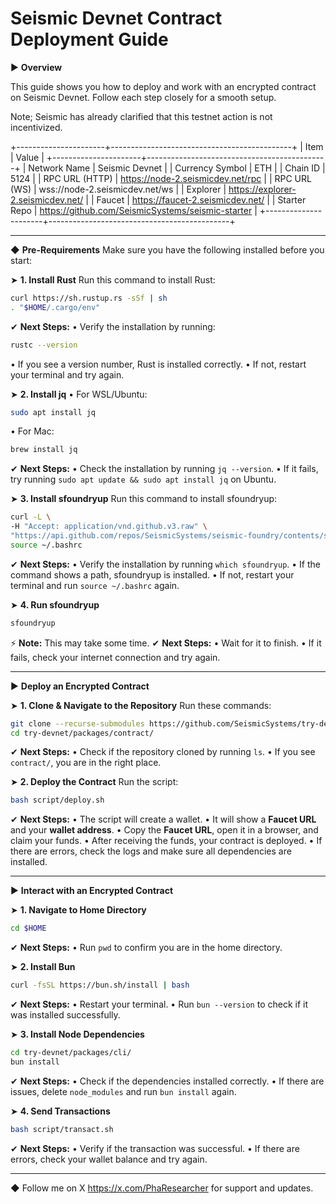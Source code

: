 # Seismic Devnet Contract Deployment Guide

▶ **Overview**

This guide shows you how to deploy and work with an encrypted contract on Seismic Devnet. Follow each step closely for a smooth setup.

Note; Seismic has already clarified that this testnet action is not incentivized.

+----------------------+---------------------------------------------+
| Item                | Value                                       |
+----------------------+---------------------------------------------+
| Network Name        | Seismic Devnet                              |
| Currency Symbol     | ETH                                         |
| Chain ID           | 5124                                        |
| RPC URL (HTTP)     | https://node-2.seismicdev.net/rpc           |
| RPC URL (WS)       | wss://node-2.seismicdev.net/ws              |
| Explorer           | https://explorer-2.seismicdev.net/           |
| Faucet             | https://faucet-2.seismicdev.net/             |
| Starter Repo       | https://github.com/SeismicSystems/seismic-starter |
+----------------------+---------------------------------------------+

---

◆ **Pre-Requirements**
Make sure you have the following installed before you start:

➤ **1. Install Rust**
Run this command to install Rust:
```sh
curl https://sh.rustup.rs -sSf | sh
. "$HOME/.cargo/env"
```
✔ **Next Steps:**
• Verify the installation by running:
```sh
rustc --version
```
• If you see a version number, Rust is installed correctly.
• If not, restart your terminal and try again.

➤ **2. Install jq**
• For WSL/Ubuntu:
```sh
sudo apt install jq
```
• For Mac:
```sh
brew install jq
```
✔ **Next Steps:**
• Check the installation by running `jq --version`.
• If it fails, try running `sudo apt update && sudo apt install jq` on Ubuntu.

➤ **3. Install sfoundryup**
Run this command to install sfoundryup:
```sh
curl -L \
-H "Accept: application/vnd.github.v3.raw" \
"https://api.github.com/repos/SeismicSystems/seismic-foundry/contents/sfoundryup/install?ref=seismic" | bash
source ~/.bashrc
```
✔ **Next Steps:**
• Verify the installation by running `which sfoundryup`.
• If the command shows a path, sfoundryup is installed.
• If not, restart your terminal and run `source ~/.bashrc` again.

➤ **4. Run sfoundryup**
```sh
sfoundryup
```
⚡ **Note:** This may take some time.
✔ **Next Steps:**
• Wait for it to finish.
• If it fails, check your internet connection and try again.

---

▶ **Deploy an Encrypted Contract**

➤ **1. Clone & Navigate to the Repository**
Run these commands:
```sh
git clone --recurse-submodules https://github.com/SeismicSystems/try-devnet.git
cd try-devnet/packages/contract/
```
✔ **Next Steps:**
• Check if the repository cloned by running `ls`.
• If you see `contract/`, you are in the right place.

➤ **2. Deploy the Contract**
Run the script:
```sh
bash script/deploy.sh
```
✔ **Next Steps:**
• The script will create a wallet.
• It will show a **Faucet URL** and your **wallet address**.
• Copy the **Faucet URL**, open it in a browser, and claim your funds.
• After receiving the funds, your contract is deployed.
• If there are errors, check the logs and make sure all dependencies are installed.

---

▶ **Interact with an Encrypted Contract**

➤ **1. Navigate to Home Directory**
```sh
cd $HOME
```
✔ **Next Steps:**
• Run `pwd` to confirm you are in the home directory.

➤ **2. Install Bun**
```sh
curl -fsSL https://bun.sh/install | bash
```
✔ **Next Steps:**
• Restart your terminal.
• Run `bun --version` to check if it was installed successfully.

➤ **3. Install Node Dependencies**
```sh
cd try-devnet/packages/cli/
bun install
```
✔ **Next Steps:**
• Check if the dependencies installed correctly.
• If there are issues, delete `node_modules` and run `bun install` again.

➤ **4. Send Transactions**
```sh
bash script/transact.sh
```
✔ **Next Steps:**
• Verify if the transaction was successful.
• If there are errors, check your wallet balance and try again.

---

◆ Follow me on X https://x.com/PhaResearcher for support and updates.
